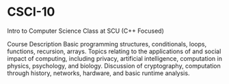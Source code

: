 # CSCI-10
Intro to Computer Science Class at SCU (C++ Focused)

Course Description
Basic programming structures, conditionals, loops, functions, recursion, arrays. Topics relating to the applications of and social impact of computing, including privacy, artificial intelligence, computation in physics, psychology, and biology. Discussion of cryptography, computation through history, networks, hardware, and basic runtime analysis.
